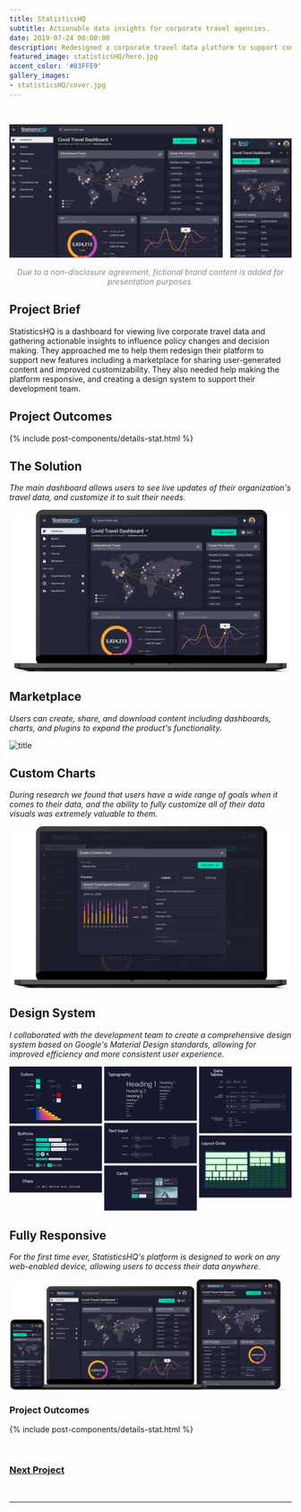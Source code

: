 ```yaml
---
title: StatisticsHQ
subtitle: Actionable data insights for corporate travel agencies.
date: 2019-07-24 00:00:00
description: Redesigned a corporate travel data platform to support community content, allow for customization, and provide clearer insights.
featured_image: statisticsHQ/hero.jpg
accent_color: '#83FFE9'
gallery_images:
- statisticsHQ/cover.jpg
---
```


<br>

![title](/images/projects/statisticsHQ/4.png)

<div style="opacity: 50%; text-align: center; font-style: italic;">
	Due to a non-disclosure agreement, fictional brand content is added for presentation purposes.
</div>

## Project Brief

StatisticsHQ is a dashboard for viewing live corporate travel data and gathering actionable insights to influence policy changes and decision making. They approached me to help them redesign their platform to support new features including a marketplace for sharing user-generated content and improved customizability. They also needed help making the platform responsive, and creating a design system to support their development team.

## Project Outcomes

{% include post-components/details-stat.html %}

## The Solution

*The main dashboard allows users to see live updates of their organization's travel data, and customize it to suit their needs.*

![title](/images/projects/statisticsHQ/1.png)

## Marketplace

*Users can create, share, and download content including dashboards, charts, and plugins to expand the product's functionality.*

![title](/images/projects/statisticsHQ/2.png)

## Custom Charts

*During research we found that users have a wide range of goals when it comes to their data, and the ability to fully customize all of their data visuals was extremely valuable to them.*

![title](/images/projects/statisticsHQ/3.png)

## Design System

*I collaborated with the development team to create a comprehensive design system based on Google's Material Design standards, allowing for improved efficiency and more consistent user experience.*

![title](/images/projects/statisticsHQ/system.png)

## Fully Responsive

*For the first time ever, StatisticsHQ's platform is designed to work on any web-enabled device, allowing users to access their data anywhere.*

![title](/images/projects/statisticsHQ/4a.png)

### Project Outcomes

{% include post-components/details-stat.html %}

<br>

<div style="text-decoration: underline;">
	<h3><a href="/project/5-enhale">Next Project</a></h3>
</div>

<br>

---
